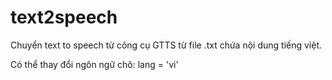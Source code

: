 # text2speech
Chuyển text to speech từ công cụ GTTS từ file .txt chứa nội dung tiếng việt.

Có thể thay đổi ngôn ngữ chô: lang = 'vi' 

